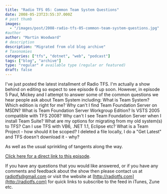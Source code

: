 ```yaml
---
title: "Radio TFS 05: Common Team System Questions"
date: 2008-05-23T23:55:37.000Z
# post thumb
images:
  - "/images/post/2008-radio-tfs-05-common-team-system-questions.jpg"
#author
author: "Martin Woodward"
# description
description: "Migrated from old blog archive"
# Taxonomies
categories: ["tfs", "dotnet", "web", "podcast"]
tags: ["blog", "archive"]
type: "regular" # available type (regular or featured)
draft: false
---
```

[](http://feeds.feedburner.com/~r/radiotfs/~5/296872926/radiotfs_005.mp3) I've just posted the latest installment of Radio TFS.  I'm actually a show behind on editing so expect to see episode 6 up soon.  However, in episode 5 Paul, Mickey and I attempt to answer some of the common questions we hear people ask about Team System including:  What is Team System?  Which edition is right for me?  Why can't I find Team Foundation Server on MSDN?  What is Team Foundation Server Workgroup Edition?  Is VSTS 2005 compatible with TFS 2008?  Why can't I see Team Foundation Server when I install Team Suite?  What are my options for migrating from my old system(s) to TFS?  Can I use TFS with VB6, .NET 1.1, Eclipse etc?  What is a Team Project - how should it be scoped?  I deleted a file locally, I do a "Get Latest" and TFS doesn't download it - why? 

As well as the usual sprinkling of tangents along the way. 

[Click here for a direct link to this episode](http://feeds.feedburner.com/~r/radiotfs/~5/296872926/radiotfs_005.mp3).  

If you have any questions that you would like answered, or if you have any comments and feedback about the show then please contact us at [radiotfs@gmail.com](mailto:radiotfs@gmail.com) or visit the website at [http://radiotfs.com](http://radiotfs.com) for quick links to subscribe to the feed in iTunes, Zune etc.